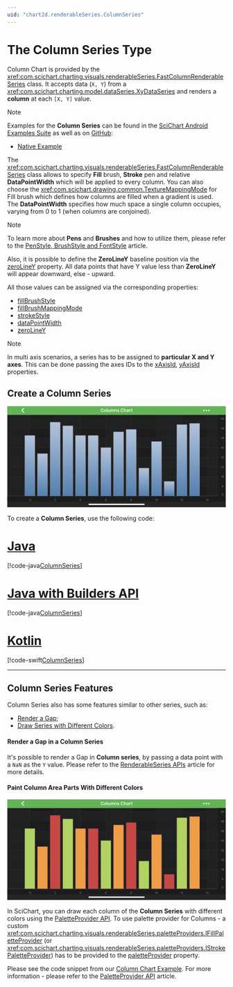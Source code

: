 ```yaml
---
uid: "chart2d.renderableSeries.ColumnSeries"
---
```


# The Column Series Type
Column Chart is provided by the <xref:com.scichart.charting.visuals.renderableSeries.FastColumnRenderableSeries> class. It accepts data (`X, Y`) from a <xref:com.scichart.charting.model.dataSeries.XyDataSeries> and renders a **column** at each `[X, Y]` value.

> [!NOTE] 
> Examples for the **Column Series** can be found in the [SciChart Android Examples Suite](https://www.scichart.com/examples/android-chart/) as well as on [GitHub](https://github.com/ABTSoftware/SciChart.Android.Examples):
> - [Native Example](https://www.scichart.com/example/android-column-chart-example/)

The <xref:com.scichart.charting.visuals.renderableSeries.FastColumnRenderableSeries> class allows to specify **Fill** brush, **Stroke** pen and relative **DataPointWidth** which will be applied to every column. You can also choose the <xref:com.scichart.drawing.common.TextureMappingMode> for Fill brush which defines how columns are filled when a gradient is used. The **DataPointWidth** specifies how much space a single column occupies, varying from 0 to 1 (when columns are conjoined). 

> [!NOTE] 
> To learn more about **Pens** and **Brushes** and how to utilize them, please refer to the [PenStyle, BrushStyle and FontStyle](xref:stylingAndTheming.PenStyleBrushStyleAndFontStyle) article.

Also, it is possible to define the **ZeroLineY** baseline position via the [zeroLineY](xref:com.scichart.charting.visuals.renderableSeries.BaseRenderableSeries.setZeroLineY(double)) property. All data points that have Y value less than **ZeroLineY** will appear downward, else - upward.

All those values can be assigned via the corresponding properties:
- [fillBrushStyle](xref:com.scichart.charting.visuals.renderableSeries.BaseColumnRenderableSeries.setFillBrushStyle(com.scichart.drawing.common.BrushStyle))
- [fillBrushMappingMode](xref:com.scichart.charting.visuals.renderableSeries.BaseColumnRenderableSeries.setFillBrushMappingMode(com.scichart.drawing.common.TextureMappingMode))
- [strokeStyle](xref:com.scichart.charting.visuals.renderableSeries.BaseRenderableSeries.setStrokeStyle(com.scichart.drawing.common.PenStyle))
- [dataPointWidth](xref:com.scichart.charting.visuals.renderableSeries.BaseColumnRenderableSeries.setDataPointWidth(double))
- [zeroLineY](xref:com.scichart.charting.visuals.renderableSeries.BaseRenderableSeries.setZeroLineY(double))

> [!NOTE] 
> In multi axis scenarios, a series has to be assigned to **particular X and Y axes**. This can be done passing the axes IDs to the [xAxisId](xref:com.scichart.charting.visuals.renderableSeries.IRenderableSeries.setXAxisId(java.lang.String)), [yAxisId](xref:com.scichart.charting.visuals.renderableSeries.IRenderableSeries.setYAxisId(java.lang.String)) properties.

## Create a Column Series
![Column Series Type](images/column-chart-example.png)

To create a **Column Series**, use the following code:

# [Java](#tab/java)
[!code-java[ColumnSeries](../../../samples/sandbox/app/src/main/java/com/scichart/docsandbox/examples/java/series2d/ColumnSeries2D.java#Example)]
# [Java with Builders API](#tab/javaBuilder)
[!code-java[ColumnSeries](../../../samples/sandbox/app/src/main/java/com/scichart/docsandbox/examples/javaBuilder/series2d/ColumnSeries2D.java#Example)]
# [Kotlin](#tab/kotlin)
[!code-swift[ColumnSeries](../../../samples/sandbox/app/src/main/java/com/scichart/docsandbox/examples/kotlin/series2d/ColumnSeries2D.kt#Example)]
***

## Column Series Features
Column Series also has some features similar to other series, such as:
- [Render a Gap](#render-a-gap-in-a-column-series);
- [Draw Series with Different Colors](#paint-column-area-parts-with-different-colors).

#### Render a Gap in a Column Series
It's possible to render a Gap in **Column series**, by passing a data point with a `NaN` as the `Y` value. Please refer to the [RenderableSeries APIs](xref:chart2d.2DChartTypes#adding-a-gap-onto-a-renderableseries) article for more details.

#### Paint Column Area Parts With Different Colors
![Paletted Column Series Type](images/paletted-column-chart-example.png)

In SciChart, you can draw each column of the **Column Series** with different colors using the [PaletteProvider API](xref:chart2d.PaletteProviderAPI). 
To use palette provider for Columns - a custom <xref:com.scichart.charting.visuals.renderableSeries.paletteProviders.IFillPaletteProvider> (or <xref:com.scichart.charting.visuals.renderableSeries.paletteProviders.IStrokePaletteProvider>) has to be provided to the [paletteProvider](xref:com.scichart.charting.visuals.renderableSeries.IRenderableSeries.setPaletteProvider(com.scichart.charting.visuals.renderableSeries.paletteProviders.IPaletteProvider)) property. 

Please see the code snippet from our [Column Chart Example](https://www.scichart.com/example/android-column-chart-demo/). For more information - please refer to the [PaletteProvider API](xref:chart2d.PaletteProviderAPI) article.
